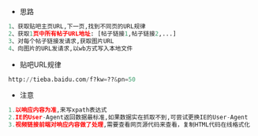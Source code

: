 - 思路

```python
1、获取贴吧主页URL,下一页,找到不同页的URL规律
2、获取1页中所有帖子URL地址: [帖子链接1,帖子链接2,...]
3、对每个帖子链接发请求,获取图片URL
4、向图片的URL发请求,以wb方式写入本地文件
```

- 贴吧URL规律

```python
http://tieba.baidu.com/f?kw=??&pn=50
```

- 注意

```python
1.以响应内容为准,来写xpath表达式
2.IE的User-Agent返回数据最标准,如果数据实在抓取不到,可尝试更换IE的User-Agent
3.视频链接前端对响应内容做了处理,需要查看网页源代码来查看，复制HTML代码在线格式化
```
